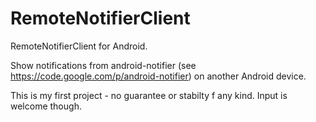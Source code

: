 # RemoteNotifierClient
RemoteNotifierClient for Android.

Show notifications from android-notifier (see https://code.google.com/p/android-notifier) on another Android device.

This is my first project - no guarantee or stabilty f any kind. Input is welcome though.


